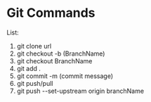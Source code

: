 # Git Commands
List:

1. git clone url
2. git checkout -b (BranchName)
3. git checkout BranchName
4. git add .
5. git commit -m (commit message)
6. git push/pull
7. git push --set-upstream origin branchName